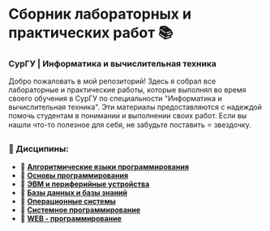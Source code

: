 # Сборник лабораторных и практических работ 📚
### СурГУ | Информатика и вычислительная техника

Добро пожаловать в мой репозиторий! Здесь я собрал все лабораторные и практические работы, которые выполнял во время своего обучения в СурГУ по специальности "Информатика и вычислительная техника". Эти материалы предоставляются с надеждой помочь студентам в понимании и выполнении своих работ. Если вы нашли что-то полезное для себя, не забудьте поставить ⭐️ звездочку.

### 📁 Дисципины:
- 📘 [**Алгоритмические языки программирования**](https://github.com/passionde/sursu-algorithmic-programming-languages)
- 📘 [**Основы программирования**](https://github.com/passionde/sursu-basics-of-programming)
- 📘 [**ЭВМ и периферийные устройства**](https://github.com/passionde/sursu-computers-and-peripherals)
- 📘 [**Базы данных и базы знаний**](https://github.com/passionde/sursu-databases-and-knowledge-bases)
- 📘 [**Операционные системы**](https://github.com/passionde/sursu-operating-systems)
- 📘 [**Системное программирование**](https://github.com/passionde/sursu-system-software)
- 📘 [**WEB - программирование**](https://github.com/passionde/sursu-web-programming)
